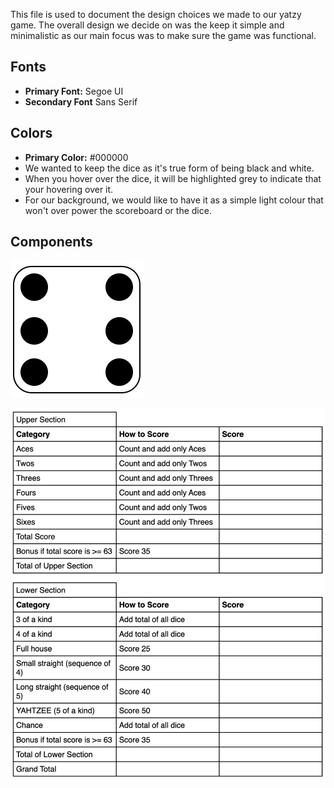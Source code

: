 This file is used to document the design choices we made to our yatzy game. 
The overall design we decide on was the keep it simple and minimalistic as our main focus was to make sure the game was functional. 

## Fonts
- **Primary Font:** Segoe UI
- **Secondary Font** Sans Serif

## Colors
- **Primary Color:** #000000
- We wanted to keep the dice as it's true form of being black and white. 
- When you hover over the dice, it will be highlighted grey to indicate that your hovering over it.
- For our background, we would like to have it as a simple light colour that won't over power the scoreboard or the dice. 

## Components 

![Dice](assets/design_system/dice.png)

![ScoreBoard](assets/design_system/ScoreBoard.png)
